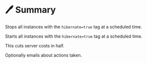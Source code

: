 # 🖊️ Summary
Stops all instances with the `hibernate=true` tag at a scheduled time.

Starts all instances with the `hibernate=true` tag at a scheduled time.

This cuts server costs in half.

Optionally emails about actions taken.